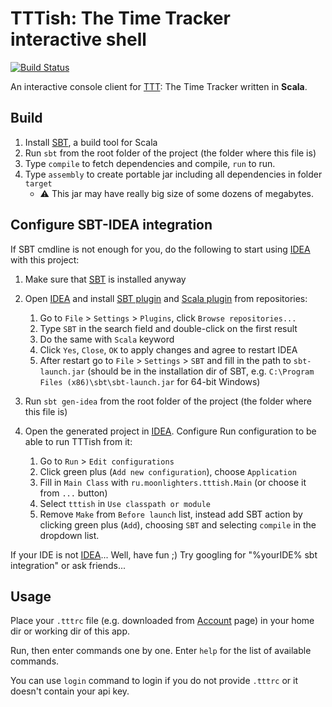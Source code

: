 TTTish: The Time Tracker interactive shell
==========================================

[![Build Status](https://travis-ci.org/NIA/tttish.png)](https://travis-ci.org/NIA/tttish)

An interactive console client for [TTT]: The Time Tracker written in **Scala**.

Build
-----

1. Install [SBT], a build tool for Scala
2. Run `sbt` from the root folder of the project (the folder where this file is)
3. Type `compile` to fetch dependencies and compile, `run` to run.
4. Type `assembly` to create portable jar including all dependencies in folder `target`
    * :warning: This jar may have really big size of some dozens of megabytes.

Configure SBT-IDEA integration
------------------------------

If SBT cmdline is not enough for you, do the following to start using [IDEA] with this project:

1. Make sure that [SBT] is installed anyway
2. Open [IDEA] and install [SBT plugin] and [Scala plugin] from repositories:

    1. Go to `File` > `Settings` > `Plugins`, click `Browse repositories...`
    2. Type `SBT` in the search field and double-click on the first result
    2. Do the same with `Scala` keyword
    3. Click `Yes`, `Close`, `OK` to apply changes and agree to restart IDEA
    4. After restart go to `File` > `Settings` > `SBT` and fill in the path to `sbt-launch.jar` (should be in the installation dir of SBT, e.g. `C:\Program Files (x86)\sbt\sbt-launch.jar` for 64-bit Windows)

3. Run `sbt gen-idea` from the root folder of the project (the folder where this file is)
4. Open the generated project in [IDEA]. Configure Run configuration to be able to run TTTish from it:
    1. Go to `Run` > `Edit configurations`
    2. Click green plus (`Add new configuration`), choose `Application`
    3. Fill in `Main Class` with `ru.moonlighters.tttish.Main` (or choose it from `...` button)
    4. Select `tttish` in `Use classpath or module`
    5. Remove `Make` from `Before launch` list, instead add SBT action by clicking green plus (`Add`), choosing `SBT` and selecting `compile` in the dropdown list.

If your IDE is not [IDEA]... Well, have fun ;) Try googling for "%yourIDE% sbt integration" or ask friends... 

Usage
-----

Place your `.tttrc` file (e.g. downloaded from [Account] page) in your home dir or working dir of this app.

Run, then enter commands one by one. Enter `help` for the list of available commands.

You can use `login` command to login if you do not provide `.tttrc` or it doesn't contain your api key.

  [TTT]: http://ttt.lab9.ru
  [IDEA]: http://www.jetbrains.com/idea
  [SBT]: http://www.scala-sbt.org
  [SBT plugin]: http://plugins.intellij.net/plugin?pluginId=5007
  [Scala plugin]: http://plugins.intellij.net/plugin/?id=1347
  [Account]: http://ttt.lab9.ru/account

